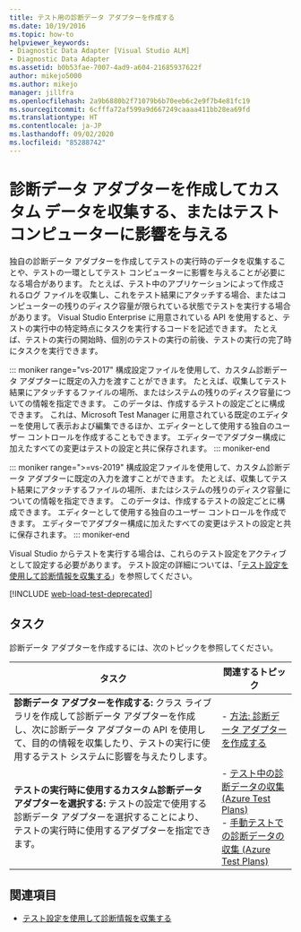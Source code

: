 ```yaml
---
title: テスト用の診断データ アダプターを作成する
ms.date: 10/19/2016
ms.topic: how-to
helpviewer_keywords:
- Diagnostic Data Adapter [Visual Studio ALM]
- Diagnostic Data Adapter
ms.assetid: b0b53fae-7007-4ad9-a604-21685937622f
author: mikejo5000
ms.author: mikejo
manager: jillfra
ms.openlocfilehash: 2a9b6880b2f71079b6b70eeb6c2e9f7b4e81fc19
ms.sourcegitcommit: 6cfffa72af599a9d667249caaaa411bb28ea69fd
ms.translationtype: HT
ms.contentlocale: ja-JP
ms.lasthandoff: 09/02/2020
ms.locfileid: "85288742"
---
```

# <a name="create-a-diagnostic-data-adapter-to-collect-custom-data-or-affect-a-test-machine"></a>診断データ アダプターを作成してカスタム データを収集する、またはテスト コンピューターに影響を与える

独自の診断データ アダプターを作成してテストの実行時のデータを収集することや、テストの一環としてテスト コンピューターに影響を与えることが必要になる場合があります。 たとえば、テスト中のアプリケーションによって作成されるログ ファイルを収集し、これをテスト結果にアタッチする場合、またはコンピューターの残りのディスク容量が限られている状態でテストを実行する場合があります。 Visual Studio Enterprise に用意されている API を使用すると、テストの実行中の特定時点にタスクを実行するコードを記述できます。 たとえば、テストの実行の開始時、個別のテストの実行の前後、テストの実行の完了時にタスクを実行できます。

::: moniker range="vs-2017"
構成設定ファイルを使用して、カスタム診断データ アダプターに既定の入力を渡すことができます。 たとえば、収集してテスト結果にアタッチするファイルの場所、またはシステムの残りのディスク容量についての情報を指定できます。 このデータは、作成するテストの設定ごとに構成できます。 これは、Microsoft Test Manager に用意されている既定のエディターを使用して表示および編集できるほか、エディターとして使用する独自のユーザー コントロールを作成することもできます。 エディターでアダプター構成に加えたすべての変更はテストの設定と共に保存されます。
::: moniker-end

::: moniker range=">=vs-2019"
構成設定ファイルを使用して、カスタム診断データ アダプターに既定の入力を渡すことができます。 たとえば、収集してテスト結果にアタッチするファイルの場所、またはシステムの残りのディスク容量についての情報を指定できます。 このデータは、作成するテストの設定ごとに構成できます。 エディターとして使用する独自のユーザー コントロールを作成できます。 エディターでアダプター構成に加えたすべての変更はテストの設定と共に保存されます。
::: moniker-end

Visual Studio からテストを実行する場合は、これらのテスト設定をアクティブとして設定する必要があります。 テスト設定の詳細については、「[テスト設定を使用して診断情報を収集する](../test/collect-diagnostic-information-using-test-settings.md)」を参照してください。

[!INCLUDE [web-load-test-deprecated](includes/web-load-test-deprecated.md)]

## <a name="tasks"></a>タスク

診断データ アダプターを作成するには、次のトピックを参照してください。

|タスク|関連するトピック|
|-|-----------------------|
|**診断データ アダプターを作成する:** クラス ライブラリを作成して診断データ アダプターを作成し、次に診断データ アダプターの API を使用して、目的の情報を収集したり、テストの実行に使用するテスト システムに影響を与えたりします。|-   [方法: 診断データ アダプターを作成する](../test/how-to-create-a-diagnostic-data-adapter.md)|
|**テストの実行時に使用するカスタム診断データ アダプターを選択する:** テストの設定で使用する診断データ アダプターを選択することにより、テストの実行時に使用するアダプターを指定できます。|-   [テスト中の診断データの収集 (Azure Test Plans)](/azure/devops/test/collect-diagnostic-data?view=vsts)<br />-   [手動テストでの診断データの収集 (Azure Test Plans)](/azure/devops/test/mtm/collect-more-diagnostic-data-in-manual-tests?view=vsts)|

## <a name="see-also"></a>関連項目

- [テスト設定を使用して診断情報を収集する](../test/collect-diagnostic-information-using-test-settings.md)
